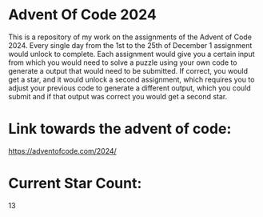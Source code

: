 # Advent Of Code 2024

This is a repository of my work on the assignments of the Advent of Code 2024. Every single day from the 1st to the 25th of December 1 assignment would unlock to complete. Each assignment would give you a certain input from which you would need to solve a puzzle using your own code to generate a output that would need to be submitted. If correct, you would get a star, and it would unlock a second assignment, which requires you to adjust your previous code to generate a different output, which you could submit and if that output was correct you would get a second star.

# Link towards the advent of code:

https://adventofcode.com/2024/

# Current Star Count:

13

